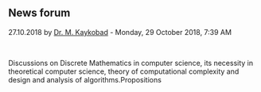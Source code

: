 <h2>News forum</h2><a href="https://moodle.cse.buet.ac.bd/user/view.php?id=20&course=382"></a>
27.10.2018
by <a href="https://moodle.cse.buet.ac.bd/user/view.php?id=20&course=382">Dr. M. Kaykobad</a> - Monday, 29 October 2018, 7:39 AM


 

Discussions on Discrete Mathematics in computer science, its necessity in theoretical computer science, theory of computational complexity and design and analysis of algorithms.Propositions






